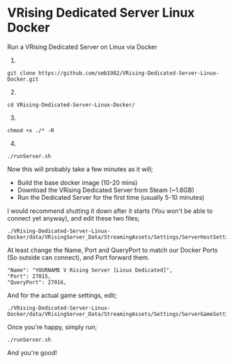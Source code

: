 # VRising Dedicated Server Linux Docker
Run a VRising Dedicated Server on Linux via Docker

1.  
```
git clone https://github.com/smb1982/VRising-Dedicated-Server-Linux-Docker.git
```
2.  
```
cd VRising-Dedicated-Server-Linux-Docker/
```
3.
```
chmod +x ./* -R
```
4. 
```
./runServer.sh
```

Now this will probably take a few minutes as it will;

  * Build the base docker image (10-20 mins)
  * Download the VRising Dedicated Server from Steam (~1.6GB)
  * Run the Dedicated Server for the first time (usually 5-10 minutes)

I would recommend shutting it down after it starts (You won't be able to connect yet anyway), and edit these two files;
```
./VRising-Dedicated-Server-Linux-Docker/data/VRisingServer_Data/StreamingAssets/Settings/ServerHostSettings.json
```
At least change the Name, Port and QueryPort to match our Docker Ports (So outside can connect), and Port forward them.

    "Name": "YOURNAME V Rising Server [Linux Dedicated]",
    "Port": 27015,
    "QueryPort": 27016,
        
 And for the actual game settings, edit;
 ```
 ./VRising-Dedicated-Server-Linux-Docker/data/VRisingServer_Data/StreamingAssets/Settings/ServerGameSettings.json
 ```

 Once you're happy, simply run;
 
 ```
 ./runServer.sh
 ```
 
 And you're good!
